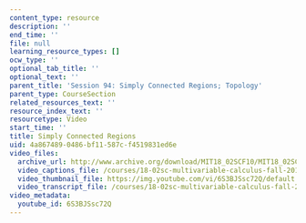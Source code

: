 ```yaml
---
content_type: resource
description: ''
end_time: ''
file: null
learning_resource_types: []
ocw_type: ''
optional_tab_title: ''
optional_text: ''
parent_title: 'Session 94: Simply Connected Regions; Topology'
parent_type: CourseSection
related_resources_text: ''
resource_index_text: ''
resourcetype: Video
start_time: ''
title: Simply Connected Regions
uid: 4a867489-0486-bf11-587c-f4519831ed6e
video_files:
  archive_url: http://www.archive.org/download/MIT18_02SCF10/MIT18_02SCF10Rec_67_300k.mp4
  video_captions_file: /courses/18-02sc-multivariable-calculus-fall-2010/4c7203d0152555ff9f6c8360d71e2e08_6S3BJSsc72Q.vtt
  video_thumbnail_file: https://img.youtube.com/vi/6S3BJSsc72Q/default.jpg
  video_transcript_file: /courses/18-02sc-multivariable-calculus-fall-2010/f08d39bd895c04b2fb59c5f8db48154a_6S3BJSsc72Q.pdf
video_metadata:
  youtube_id: 6S3BJSsc72Q
---
```

